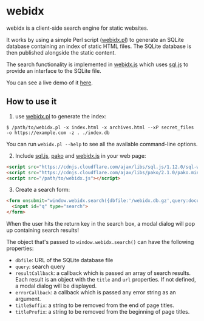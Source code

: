 # webidx

webidx is a client-side search engine for static websites.

It works by using a simple Perl script ([webidx.pl](webidx.pl)) to generate an SQLite database containing an index of static HTML files. The SQLite database is then published alongside the static content.

The search functionality is implemented in [webidx.js](webidx.js) which uses [sql.js](https://github.com/sql-js/sql.js) to provide an interface to the SQLite file.

You can see a live demo of it [here](https://gavinbrown.xyz/webidx-demo/).

## How to use it

1. use [webidx.pl](webidx.pl) to generate the index:

```
$ /path/to/webidx.pl -x index.html -x archives.html --xP secret_files -o https://example.com -z . ./index.db
```

You can run `webidx.pl --help` to see all the available command-line options.

2. Include [sql.js](https://cdnjs.com/libraries/sql.js), [pako](https://cdnjs.com/libraries/pako) and [webidx.js](webidx.js) in your web page:

```html
<script src="https://cdnjs.cloudflare.com/ajax/libs/sql.js/1.12.0/sql-wasm.js"></script>
<script src="https://cdnjs.cloudflare.com/ajax/libs/pako/2.1.0/pako.min.js"></script>
<script src="/path/to/webidx.js"></script>
```

3. Create a search form:

```html
<form onsubmit="window.webidx.search({dbfile:'/webidx.db.gz',query:document.getElementById('q').value});return false;">
  <input id="q" type="search">
</form>
```

When the user hits the return key in the search box, a modal dialog will pop up containing search results!

The object that's passed to `window.webidx.search()` can have the following properties:

* `dbfile`: URL of the SQLite database file
* `query`: search query
* `resultCallback`: a callback which is passed an array of search results. Each result is an object with the `title` and `url` properties. If not defined, a modal dialog will be displayed.
* `errorCallback`: a callback which is passed any error string as an argument.
* `titleSuffix`: a string to be removed from the end of page titles.
* `titlePrefix`: a string to be removed from the beginning of page titles.

